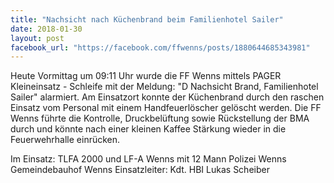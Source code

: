```yaml
---
title: "Nachsicht nach Küchenbrand beim Familienhotel Sailer"
date: 2018-01-30
layout: post
facebook_url: "https://facebook.com/ffwenns/posts/1880644685343981"
---
```


Heute Vormittag um 09:11 Uhr wurde die FF Wenns mittels PAGER Kleineinsatz - Schleife mit der Meldung: "D Nachsicht Brand, Familienhotel Sailer" alarmiert. Am Einsatzort konnte der Küchenbrand durch den raschen Einsatz vom Personal mit einem Handfeuerlöscher gelöscht werden. Die FF Wenns führte die Kontrolle, Druckbelüftung sowie Rückstellung der BMA durch und könnte nach einer kleinen Kaffee Stärkung wieder in die Feuerwehrhalle einrücken. 

Im Einsatz: 
TLFA 2000 und LF-A Wenns mit 12 Mann
Polizei Wenns
Gemeindebauhof Wenns
Einsatzleiter: Kdt. HBI Lukas Scheiber